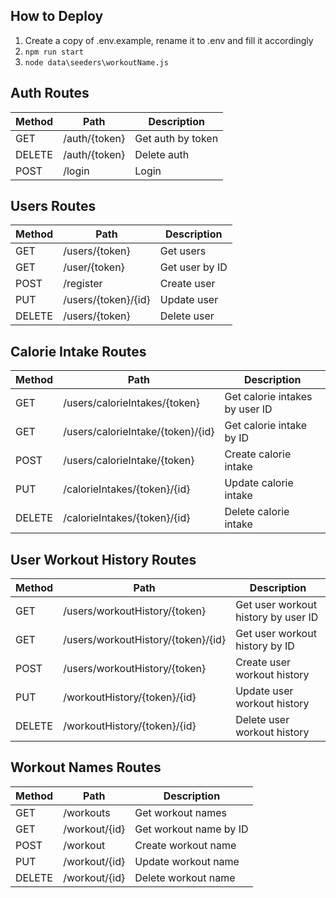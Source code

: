 ## How to Deploy
1. Create a copy of .env.example, rename it to .env and fill it accordingly
2. `npm run start`
3. `node data\seeders\workoutName.js`

## Auth Routes

| Method | Path               | Description             |
| ------ | ------------------ | ----------------------- |
| GET    | /auth/{token}      | Get auth by token       |
| DELETE | /auth/{token}      | Delete auth             |
| POST   | /login             | Login                   |

## Users Routes

| Method | Path                  | Description              |
| ------ | --------------------- | ------------------------ |
| GET    | /users/{token}        | Get users                |
| GET    | /user/{token}         | Get user by ID           |
| POST   | /register             | Create user              |
| PUT    | /users/{token}/{id}   | Update user              |
| DELETE | /users/{token}        | Delete user              |

## Calorie Intake Routes

| Method | Path                                | Description                          |
| ------ | ----------------------------------- | ------------------------------------ |
| GET    | /users/calorieIntakes/{token}       | Get calorie intakes by user ID       |
| GET    | /users/calorieIntake/{token}/{id}   | Get calorie intake by ID             |
| POST   | /users/calorieIntake/{token}        | Create calorie intake                |
| PUT    | /calorieIntakes/{token}/{id}        | Update calorie intake                |
| DELETE | /calorieIntakes/{token}/{id}        | Delete calorie intake                |

## User Workout History Routes

| Method | Path                                   | Description                             |
| ------ | -------------------------------------- | --------------------------------------- |
| GET    | /users/workoutHistory/{token}           | Get user workout history by user ID      |
| GET    | /users/workoutHistory/{token}/{id}      | Get user workout history by ID           |
| POST   | /users/workoutHistory/{token}           | Create user workout history              |
| PUT    | /workoutHistory/{token}/{id}            | Update user workout history              |
| DELETE | /workoutHistory/{token}/{id}            | Delete user workout history              |


## Workout Names Routes

| Method | Path                   | Description                |
| ------ | ---------------------- | -------------------------- |
| GET    | /workouts              | Get workout names          |
| GET    | /workout/{id}          | Get workout name by ID     |
| POST   | /workout               | Create workout name        |
| PUT    | /workout/{id}          | Update workout name        |
| DELETE | /workout/{id}          | Delete workout name        |
